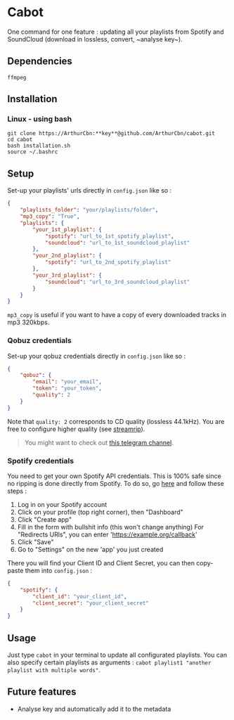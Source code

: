 # Cabot

One command for one feature : updating all your playlists from Spotify and SoundCloud (download in lossless, convert, ~analyse key~).

## Dependencies

```
ffmpeg
```

## Installation

### Linux - using bash
```
git clone https://ArthurCbn:**key**@github.com/ArthurCbn/cabot.git
cd cabot
bash installation.sh
source ~/.bashrc
```

## Setup

Set-up your playlists' urls directly in `config.json` like so :

```json
{
    "playlists_folder": "your/playlists/folder",
    "mp3_copy": "True",
    "playlists": {
        "your_1st_playlist": {
            "spotify": "url_to_1st_spotify_playlist",
            "soundcloud": "url_to_1st_soundcloud_playlist"
        },
        "your_2nd_playlist": {
            "spotify": "url_to_2nd_spotify_playlist"
        },
        "your_3rd_playlist": {
            "soundcloud": "url_to_3rd_soundcloud_playlist"
        }
    }
}
```

`mp3_copy` is useful if you want to have a copy of every downloaded tracks in mp3 320kbps.


### Qobuz credentials

Set-up your qobuz credentials directly in `config.json` like so :

```json
{
    "qobuz": {
        "email": "your_email",
        "token": "your_token",
        "quality": 2
    }
}
```

Note that `quality: 2` corresponds to CD quality (lossless 44.1kHz).
You are free to configure higher quality (see [streamrip](https://github.com/nathom/streamrip)).

>You might want to check out [this telegram channel](https://t.me/firehawk52official/126460).


### Spotify credentials

You need to get your own Spotify API credentials. This is 100% safe since no ripping is done directly from Spotify.
To do so, go [here](https://developer.spotify.com/) and follow these steps :
1. Log in on your Spotify account
2. Click on your profile (top right corner), then "Dashboard"
3. Click "Create app"
4. Fill in the form with bullshit info (this won't change anything)
   For "Redirects URls", you can enter 'https://example.org/callback'
6. Click "Save"
7. Go to "Settings" on the new 'app' you just created

There you will find your Client ID and Client Secret, you can then copy-paste them into `config.json` :

```json
{
    "spotify": {
        "client_id": "your_client_id",
        "client_secret": "your_client_secret"
    }
}
```

## Usage

Just type `cabot` in your terminal to update all configurated playlists.
You can also specify certain playlists as arguments : `cabot playlist1 "another playlist with multiple words"`.

## Future features

- Analyse key and automatically add it to the metadata
